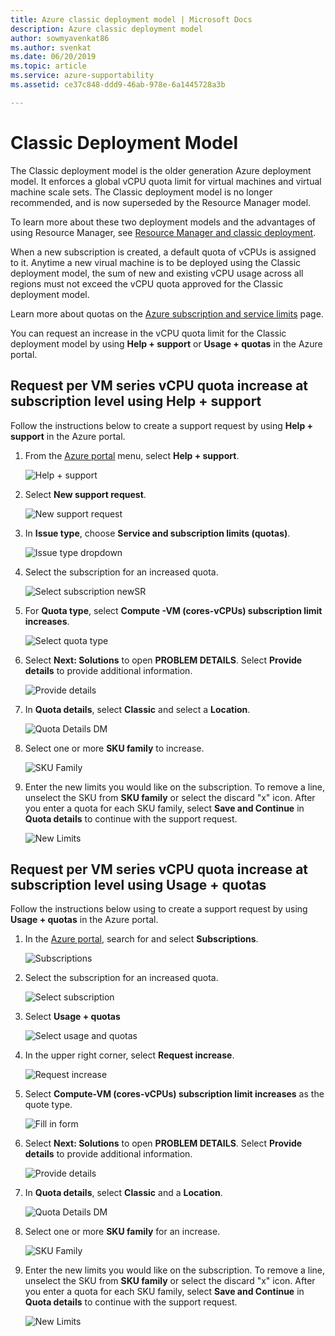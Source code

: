 ```yaml
---
title: Azure classic deployment model | Microsoft Docs
description: Azure classic deployment model 
author: sowmyavenkat86
ms.author: svenkat
ms.date: 06/20/2019
ms.topic: article
ms.service: azure-supportability
ms.assetid: ce37c848-ddd9-46ab-978e-6a1445728a3b

---
```


# Classic Deployment Model

The Classic deployment model is the older generation Azure deployment model. It enforces a global vCPU quota limit for virtual machines and virtual machine scale sets. The Classic deployment model is no longer recommended, and is now superseded by the Resource Manager model.

To learn more about these two deployment models and the advantages of using Resource Manager, see [Resource Manager and classic deployment](../../azure-resource-manager/management/deployment-models.md).

When a new subscription is created, a default quota of vCPUs is assigned to it. Anytime a new virual machine is to be deployed using the Classic deployment model, the sum of new and existing vCPU usage across all regions must not exceed the vCPU quota approved for the Classic deployment model.

Learn more about quotas on the [Azure subscription and service limits](https://aka.ms/quotalimits) page.

You can request an increase in the vCPU quota limit for the Classic deployment model by using **Help + support** or **Usage + quotas** in the Azure portal.

## Request per VM series vCPU quota increase at subscription level using Help + support

Follow the instructions below to create a support request by using **Help + support** in the Azure portal.

1. From the [Azure portal](https://portal.azure.com) menu, select **Help + support**.

   ![Help + support](./media/resource-manager-core-quotas-request/helpsupport.png)

1. Select **New support request**.

   ![New support request](./media/resource-manager-core-quotas-request/newsupportrequest.png)

1. In **Issue type**, choose **Service and subscription limits (quotas)**.

   ![Issue type dropdown](./media/resource-manager-core-quotas-request/issuetypedropdown.png)

1. Select the subscription for an increased quota.

   ![Select subscription newSR](./media/resource-manager-core-quotas-request/select-subscription-sr.png)

1. For **Quota type**, select **Compute -VM (cores-vCPUs) subscription limit increases**.

   ![Select quota type](./media/resource-manager-core-quotas-request/select-quota-type.png)

1. Select **Next: Solutions** to open **PROBLEM DETAILS**. Select **Provide details** to provide additional information.

   ![Provide details](./media/resource-manager-core-quotas-request/provide-details.png)

1. In **Quota details**, select **Classic** and select a **Location**.

   ![Quota Details DM](./media/resource-manager-core-quotas-request/quota-details-classic.png)

1. Select one or more **SKU family** to increase.

   ![SKU Family](./media/resource-manager-core-quotas-request/sku-family-classic.png)

1. Enter the new limits you would like on the subscription. To remove a line, unselect the SKU from **SKU family** or select the discard "x" icon. After you enter a quota for each SKU family, select **Save and Continue** in **Quota details** to continue with the support request.

   ![New Limits](./media/resource-manager-core-quotas-request/new-limits-classic.png)

## Request per VM series vCPU quota increase at subscription level using Usage + quotas

Follow the instructions below using to create a support request by using **Usage + quotas** in the Azure portal. 

1. In the [Azure portal](https://portal.azure.com), search for and select **Subscriptions**.

   ![Subscriptions](./media/resource-manager-core-quotas-request/subscriptions.png)

1. Select the subscription for an increased quota.

   ![Select subscription](./media/resource-manager-core-quotas-request/select-subscription.png)

1. Select **Usage + quotas**

   ![Select usage and quotas](./media/resource-manager-core-quotas-request/select-usage-quotas.png)

1. In the upper right corner, select **Request increase**.

   ![Request increase](./media/resource-manager-core-quotas-request/request-increase.png)

1. Select **Compute-VM (cores-vCPUs) subscription limit increases** as the quote type.

   ![Fill in form](./media/resource-manager-core-quotas-request/select-quota-type.png)

1. Select **Next: Solutions** to open **PROBLEM DETAILS**. Select **Provide details** to provide additional information.

   ![Provide details](./media/resource-manager-core-quotas-request/provide-details.png)

1. In **Quota details**, select **Classic** and a **Location**.

   ![Quota Details DM](./media/resource-manager-core-quotas-request/quota-details-classic.png)

1. Select one or more **SKU family** for an increase.

   ![SKU Family](./media/resource-manager-core-quotas-request/sku-family-classic.png)

1. Enter the new limits you would like on the subscription. To remove a line, unselect the SKU from **SKU family** or select the discard "x" icon. After you enter a quota for each SKU family, select **Save and Continue** in **Quota details** to continue with the support request.

   ![New Limits](./media/resource-manager-core-quotas-request/new-limits-classic.png)


